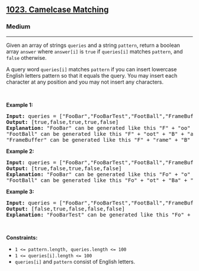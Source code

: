 <h2><a href="https://leetcode.com/problems/camelcase-matching/">1023. Camelcase Matching</a></h2><h3>Medium</h3><hr><div bis_skin_checked="1"><p>Given an array of strings <code>queries</code> and a string <code>pattern</code>, return a boolean array <code>answer</code> where <code>answer[i]</code> is <code>true</code> if <code>queries[i]</code> matches <code>pattern</code>, and <code>false</code> otherwise.</p>

<p>A query word <code>queries[i]</code> matches <code>pattern</code> if you can insert lowercase English letters pattern so that it equals the query. You may insert each character at any position and you may not insert any characters.</p>

<p>&nbsp;</p>
<p><strong class="example">Example 1:</strong></p>

<pre><strong>Input:</strong> queries = ["FooBar","FooBarTest","FootBall","FrameBuffer","ForceFeedBack"], pattern = "FB"
<strong>Output:</strong> [true,false,true,true,false]
<strong>Explanation:</strong> "FooBar" can be generated like this "F" + "oo" + "B" + "ar".
"FootBall" can be generated like this "F" + "oot" + "B" + "all".
"FrameBuffer" can be generated like this "F" + "rame" + "B" + "uffer".
</pre>

<p><strong class="example">Example 2:</strong></p>

<pre><strong>Input:</strong> queries = ["FooBar","FooBarTest","FootBall","FrameBuffer","ForceFeedBack"], pattern = "FoBa"
<strong>Output:</strong> [true,false,true,false,false]
<strong>Explanation:</strong> "FooBar" can be generated like this "Fo" + "o" + "Ba" + "r".
"FootBall" can be generated like this "Fo" + "ot" + "Ba" + "ll".
</pre>

<p><strong class="example">Example 3:</strong></p>

<pre><strong>Input:</strong> queries = ["FooBar","FooBarTest","FootBall","FrameBuffer","ForceFeedBack"], pattern = "FoBaT"
<strong>Output:</strong> [false,true,false,false,false]
<strong>Explanation:</strong> "FooBarTest" can be generated like this "Fo" + "o" + "Ba" + "r" + "T" + "est".
</pre>

<p>&nbsp;</p>
<p><strong>Constraints:</strong></p>

<ul>
	<li><code>1 &lt;= pattern.length, queries.length &lt;= 100</code></li>
	<li><code>1 &lt;= queries[i].length &lt;= 100</code></li>
	<li><code>queries[i]</code> and <code>pattern</code> consist of English letters.</li>
</ul>
</div>